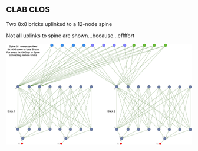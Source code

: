## CLAB CLOS

Two 8x8 bricks uplinked to a 12-node spine

Not all uplinks to spine are shown...because...effffort

![Topology](clab-clos.png)